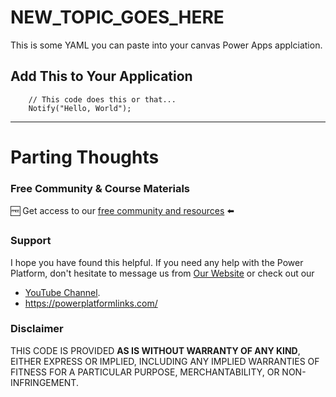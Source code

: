 # NEW_TOPIC_GOES_HERE

This is some YAML you can paste into your canvas Power Apps applciation.

## Add This to Your Application

```PowerFx
    // This code does this or that...
    Notify("Hello, World");
```

---

# Parting Thoughts

### Free Community & Course Materials

🆓 Get access to our [free community and resources](https://tinyurl.com/DarrensStuffFree) ⬅️

### Support

I hope you have found this helpful. If you need any help with the Power Platform, don't hesitate to message us from [Our Website](https://superpowerlabs.co) or check out our 
- [YouTube Channel](https://youtube.com/superpowerlabs).
- https://powerplatformlinks.com/

### Disclaimer

THIS CODE IS PROVIDED **AS IS WITHOUT WARRANTY OF ANY KIND**, EITHER EXPRESS OR IMPLIED, INCLUDING ANY IMPLIED WARRANTIES OF FITNESS FOR A PARTICULAR PURPOSE, MERCHANTABILITY, OR NON-INFRINGEMENT.
